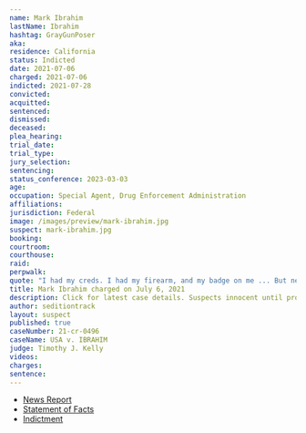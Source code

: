 ```yaml
---
name: Mark Ibrahim
lastName: Ibrahim
hashtag: GrayGunPoser
aka:
residence: California
status: Indicted
date: 2021-07-06
charged: 2021-07-06
indicted: 2021-07-28
convicted:
acquitted:
sentenced:
dismissed:
deceased:
plea_hearing:
trial_date:
trial_type:
jury_selection:
sentencing:
status_conference: 2023-03-03
age:
occupation: Special Agent, Drug Enforcement Administration
affiliations:
jurisdiction: Federal
image: /images/preview/mark-ibrahim.jpg
suspect: mark-ibrahim.jpg
booking:
courtroom:
courthouse:
raid:
perpwalk:
quote: "I had my creds. I had my firearm, and my badge on me ... But never exposed ... Not that I know of."
title: Mark Ibrahim charged on July 6, 2021
description: Click for latest case details. Suspects innocent until proven guilty.
author: seditiontrack
layout: suspect
published: true
caseNumber: 21-cr-0496
caseName: USA v. IBRAHIM
judge: Timothy J. Kelly
videos:
charges:
sentence:
---
```

- [News Report](https://www.cbsnews.com/news/mark-ibrahim-dea-agent-arrested-capitol-riot-gun-badge/)
- [Statement of Facts](https://www.justice.gov/usao-dc/case-multi-defendant/file/1413286/download)
- [Indictment](https://www.justice.gov/usao-dc/case-multi-defendant/file/1422231/download)
